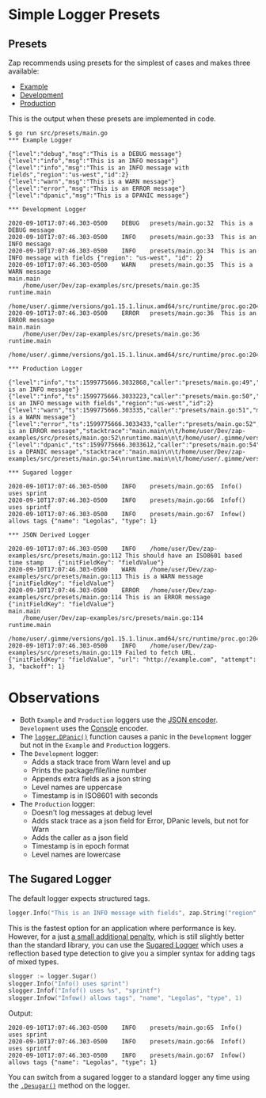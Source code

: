 # Simple Logger Presets

## Presets

Zap recommends using presets for the simplest of cases and makes three available:

- [Example](https://pkg.go.dev/go.uber.org/zap?tab=doc#NewExample)
- [Development](https://pkg.go.dev/go.uber.org/zap?tab=doc#NewDevelopment)
- [Production](https://pkg.go.dev/go.uber.org/zap?tab=doc#NewProduction)

This is the output when these presets are implemented in code.

```console
$ go run src/presets/main.go
*** Example Logger

{"level":"debug","msg":"This is a DEBUG message"}
{"level":"info","msg":"This is an INFO message"}
{"level":"info","msg":"This is an INFO message with fields","region":"us-west","id":2}
{"level":"warn","msg":"This is a WARN message"}
{"level":"error","msg":"This is an ERROR message"}
{"level":"dpanic","msg":"This is a DPANIC message"}

*** Development Logger

2020-09-10T17:07:46.303-0500	DEBUG	presets/main.go:32	This is a DEBUG message
2020-09-10T17:07:46.303-0500	INFO	presets/main.go:33	This is an INFO message
2020-09-10T17:07:46.303-0500	INFO	presets/main.go:34	This is an INFO message with fields	{"region": "us-west", "id": 2}
2020-09-10T17:07:46.303-0500	WARN	presets/main.go:35	This is a WARN message
main.main
	/home/user/Dev/zap-examples/src/presets/main.go:35
runtime.main
	/home/user/.gimme/versions/go1.15.1.linux.amd64/src/runtime/proc.go:204
2020-09-10T17:07:46.303-0500	ERROR	presets/main.go:36	This is an ERROR message
main.main
	/home/user/Dev/zap-examples/src/presets/main.go:36
runtime.main
	/home/user/.gimme/versions/go1.15.1.linux.amd64/src/runtime/proc.go:204

*** Production Logger

{"level":"info","ts":1599775666.3032868,"caller":"presets/main.go:49","msg":"This is an INFO message"}
{"level":"info","ts":1599775666.3033223,"caller":"presets/main.go:50","msg":"This is an INFO message with fields","region":"us-west","id":2}
{"level":"warn","ts":1599775666.303335,"caller":"presets/main.go:51","msg":"This is a WARN message"}
{"level":"error","ts":1599775666.3033433,"caller":"presets/main.go:52","msg":"This is an ERROR message","stacktrace":"main.main\n\t/home/user/Dev/zap-examples/src/presets/main.go:52\nruntime.main\n\t/home/user/.gimme/versions/go1.15.1.linux.amd64/src/runtime/proc.go:204"}
{"level":"dpanic","ts":1599775666.3033612,"caller":"presets/main.go:54","msg":"This is a DPANIC message","stacktrace":"main.main\n\t/home/user/Dev/zap-examples/src/presets/main.go:54\nruntime.main\n\t/home/user/.gimme/versions/go1.15.1.linux.amd64/src/runtime/proc.go:204"}

*** Sugared logger

2020-09-10T17:07:46.303-0500	INFO	presets/main.go:65	Info() uses sprint
2020-09-10T17:07:46.303-0500	INFO	presets/main.go:66	Infof() uses sprintf
2020-09-10T17:07:46.303-0500	INFO	presets/main.go:67	Infow() allows tags	{"name": "Legolas", "type": 1}

*** JSON Derived Logger

2020-09-10T17:07:46.303-0500	INFO	/home/user/Dev/zap-examples/src/presets/main.go:112	This should have an ISO8601 based time stamp	{"initFieldKey": "fieldValue"}
2020-09-10T17:07:46.303-0500	WARN	/home/user/Dev/zap-examples/src/presets/main.go:113	This is a WARN message	{"initFieldKey": "fieldValue"}
2020-09-10T17:07:46.303-0500	ERROR	/home/user/Dev/zap-examples/src/presets/main.go:114	This is an ERROR message	{"initFieldKey": "fieldValue"}
main.main
	/home/user/Dev/zap-examples/src/presets/main.go:114
runtime.main
	/home/user/.gimme/versions/go1.15.1.linux.amd64/src/runtime/proc.go:204
2020-09-10T17:07:46.303-0500	INFO	/home/user/Dev/zap-examples/src/presets/main.go:119	Failed to fetch URL.	{"initFieldKey": "fieldValue", "url": "http://example.com", "attempt": 3, "backoff": 1}
```

# Observations

- Both `Example` and `Production` loggers use the [JSON encoder](https://godoc.org/go.uber.org/zap/zapcore#NewJSONEncoder). `Development` uses the [Console](https://godoc.org/go.uber.org/zap/zapcore#NewConsoleEncoder) encoder.
- The [`logger.DPanic()`](https://pkg.go.dev/go.uber.org/zap?tab=doc#Logger.DPanic) function causes a panic in the `Development` logger but not in the `Example` and `Production` loggers.
- The `Development` logger:
    * Adds a stack trace from Warn level and up
    * Prints the package/file/line number
    * Appends extra fields as a json string
    * Level names are uppercase
    * Timestamp is in ISO8601 with seconds
- The `Production` logger:
    * Doesn't log messages at debug level
    * Adds stack trace as a json field for Error, DPanic levels, but not for Warn
    * Adds the caller as a json field
    * Timestamp is in epoch format
    * Level names are lowercase

## The Sugared Logger

The default logger expects structured tags.

```go
logger.Info("This is an INFO message with fields", zap.String("region", "us-west"), zap.Int("id", 2))
```

This is the fastest option for an application where performance is key. However, for a just [a small additional penalty](https://github.com/uber-go/zap#performance),
which is still slightly better than the standard library, you can use
the [Sugared Logger](https://pkg.go.dev/go.uber.org/zap?tab=doc#SugaredLogger) which uses a reflection based type detection to give you
a simpler syntax for adding tags of mixed types.

```go
slogger := logger.Sugar()
slogger.Info("Info() uses sprint")
slogger.Infof("Infof() uses %s", "sprintf")
slogger.Infow("Infow() allows tags", "name", "Legolas", "type", 1)
```

Output:

```
2020-09-10T17:07:46.303-0500	INFO	presets/main.go:65	Info() uses sprint
2020-09-10T17:07:46.303-0500	INFO	presets/main.go:66	Infof() uses sprintf
2020-09-10T17:07:46.303-0500	INFO	presets/main.go:67	Infow() allows tags	{"name": "Legolas", "type": 1}
```

You can switch from a sugared logger to a standard logger any time using the
[`.Desugar()`](https://pkg.go.dev/go.uber.org/zap?tab=doc#SugaredLogger.Desugar) method on the logger.